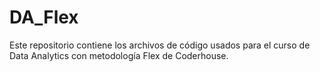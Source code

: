 # DA_Flex
Este repositorio contiene los archivos de código usados para el curso de Data Analytics con metodología Flex de Coderhouse.
